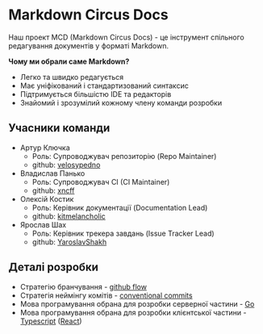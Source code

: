 # Markdown Circus Docs

Наш проект MCD (Markdown Circus Docs) - це інструмент спільного редагування документів у форматі Markdown.  
  
**Чому ми обрали саме Markdown?**

- Легко та швидко редагується
- Має уніфікований і стандартизований синтаксис
- Підтримується більшістю IDE та редакторів
- Знайомий і зрозумілий кожному члену команди розробки

## Учасники команди

- Артур Ключка
  - Роль: Супроводжувач репозиторію (Repo Maintainer)
  - github: [velosypedno](https://github.com/velosypedno)
- Владислав Панько
  - Роль: Супроводжувач CI (CI Maintainer)
  - github: [xncff](https://github.com/xncff)
- Олексій Костик
  - Роль: Керівник документації (Documentation Lead)
  - github: [kitmelancholic](https://github.com/kitmelancholic)
- Ярослав Шах
  - Роль: Керівник трекера завдань (Issue Tracker Lead)
  - github: [YaroslavShakh](https://github.com/YaroslavShakh)

## Деталі розробки

- Стратегію бранчування - [github flow](https://docs.github.com/en/get-started/using-github/github-flow)
- Стратегія неймінгу комітів - [conventional commits](https://www.conventionalcommits.org/en/v1.0.0/)
- Мова програмування обрана для розробки серверної частини - [Go](https://go.dev/)
- Мова програмування обрана для розробки клієнтської частини - [Typescript](https://www.typescriptlang.org/) ([React](https://react.dev/))
